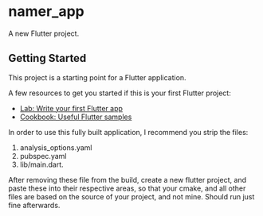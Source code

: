 # namer_app

A new Flutter project.

## Getting Started

This project is a starting point for a Flutter application.

A few resources to get you started if this is your first Flutter project:

- [Lab: Write your first Flutter app](https://docs.flutter.dev/get-started/codelab)
- [Cookbook: Useful Flutter samples](https://docs.flutter.dev/cookbook)

In order to use this fully built application, I recommend you strip the files: 
1. analysis_options.yaml
2. pubspec.yaml
3. lib/main.dart.

After removing these file from the build, create a new flutter project, and paste these into their respective areas, so that your cmake, and all other files are based on the source of your project, and not mine.
Should run just fine afterwards.
   
